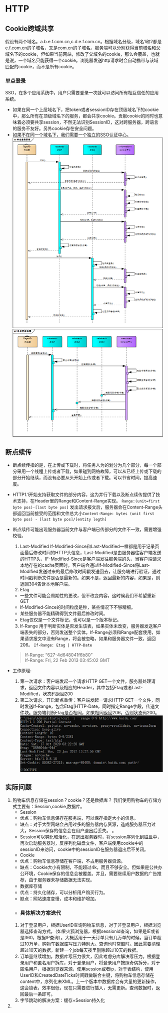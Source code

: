 # HTTP

## Cookie跨域共享
  假设有两个域名。a.b.e.f.com.cn,c.d.e.f.com.cn。根据域名分级，域名1和2都是e.f.com.cn的子域名，又是com.cn的子域名。服务端可以分别获得当前域名和父域名下的cookie，但如果当前网站，修改了父域名的cookie，那么会覆盖，也就是说，一个域名只能获得一个cookie。浏览器发送http请求时会自动携带与该域匹配的cookie，而不是所有cookie。
### 单点登录
  SSO，在多个应用系统中，用户只需要登录一次就可以访问所有相互信任的应用系统。
  + 如果在同一个上层域名下，把token或者sessionID存在顶级域名下的cookie中，那么所有在顶级域名下的服务，都会共享cookie。贡献cookie的同时也意味着必须要共享session，不然无法识别SessionID，这对跨服务器，跨语言的服务不友好。另外cookie存在安全问题。
  + 如果不在同一个域名下，我们需要一个独立的SSO认证中心。
  ![avator](SSO-login.png)
  ![avator](SSO-logout.png)

## 断点续传
  + 断点续传指的是，在上传或下载时，将任务人为的划分为几个部分，每一个部分采用一个线程上传或者下载，如果碰到网络故障，可以从已经上传或下载的部分开始继续，而没有必要从头开始上传或者下载。可以节省时间，提高速度。
  + HTTP1.1开始支持获取文件的部分内容，这为并行下载以及断点续传提供了技术支持，在Header里的Range和Content-Range实现。
  ``Range:(unit=first byte pos)-[last byte pos]``
  发出请求报文后，服务器会在Content-Range头部返回当前接受的范围和文件总大小``Content-Range: bytes (unit first byte pos) - [last byte pos]/[entity legth]``
  + 断点续传可能出现服务器当前文件与客户端已传部分的文件不一致，需要增强校验。
    1. Last-Modified
      If-Modified-Since和Last-Modified一样都是用于记录页面最后修改时间的HTTP头信息，Last-Modified是由服务器往客户端发送的HTTP头，IF-Modified-Since是客户端发往服务端的头，当客户端请求本地存在的cache页面时，客户端会通过If-Modified-Since将Last-Modified发送过来的最后修改时间戳发送回去，让服务端进行验证，通过时间戳判断文件是否是最新的。如果不是，返回最新的内容，如果是，则返回304告诉本地客户端。
    2. Etag
     + 一些文件可能会周期性的更改，但不改变内容，这时候我们不希望重新GET
     + If-Modified-Since的时间粒度是秒，某些情况下不够精细。
     + 某些服务器不能精确得到文件最后修改时间。
     + Etag仅仅是一个文件标记，也可以是一个版本标记。
    3. If-Range
      用于判断实体是否发生该表，如果实体未改变，服务器发送客户端丢失的部分，否则发送整个实体。If-Range必须和Range配套使用，如果请求报文中没有Range，将会被忽略，如果和服务器文件一致，返回206。
      ``If-Range: Etag | HTTP-Date``
      > If-Range: “627-4d648041f6b80”  <br>
      >If-Range: Fri, 22 Feb 2013 03:45:02 GMT

  + 工作原理:
    1. 第一次请求：客户端发起一个请求HTTP GET一个文件，服务器处理请求，返回文件内容以及相应的Header，其中包括Etag或者Last-Modified，状态码返回200
    2. 第二次请求，开启断点重传：客户端发起一请求HTTP GET一个文件，同时发送If-Range，包含Etag|HTTP-Date，同时指定Range字段，传送文件块。服务端判断Etag是否相同，如果相同返回206，否则状态码200。
    ![avator](206.PNG)

## 实际问题
1. 购物车信息存储在session？cookie？还是数据库？
我们使用购物车的存储方式主要有：Session,cookie,数据库。
   + Session
   + 优点：购物车信息保存在服务端，可以保存指定大小的信息。
   + 缺点：对于大型网站会占用过多的服务器内存资源，造成服务器压力过大，Session保存的信息会在用户退出后丢失。
   。
   + Session可以钝化和活化，在退出服务器时，将session序列化到磁盘中，再次启动服务器时，反序列化磁盘文件，客户端使用cookie中的sessionID来访问，cookie中的sessionID在服务器退出后不关闭。
   + Cookie
   + 优点：购物车信息存储在客户端，不占用服务器资源。
   + 缺点：Cookie大小有限制，不能超过4k，而且不够安全。但如果是公共办公环境，Cookie保存的信息会被覆盖。并且，需要继续用户数据的广告推荐，由于服务器未存储数据无法实现。
   + 数据库存储
   + 优点：持久化储存，可以分析用户购买行为。
   + 缺点：网站速度变慢，成本和维护增加。
   + ### 具体解决方案迭代
    1. 对于登录用户，根据UserID查询购物车信息，对于非登录用户，根据浏览器选择查询方式，（如果火狐浏览器，根据sessionid查询，如果是IE或者是360，根据IP查询）。大概适用于一天订单只有几万单的时候，当订单超过10万单，购物车数据库写压力特别大。查询也时常超时。因此需要清理超过10天的数据，新建一个job每天夜里删除超过10天的数据。
    2. 订单量继续增加，数据库写压力很大，因此考虑分库解决写压力。根据登录用户和匿名用户拆库，对于登录用户，将登录用户按照奇偶拆分，对于匿名用户，根据浏览器来源，使用session或者ip，对于表结构，使用UserID和CreatedDateTicks时间戳做联合主键，将购物车信息存储在content中，序列化未XML。上一个版本中数据库会有大量的更新操作，这会锁表，效率很低，现在只需要进行插入，无需更新。查询数据时，返回最后一条即可。
    3. 字节跳动的解决方案：缓存+Session持久化
2.
